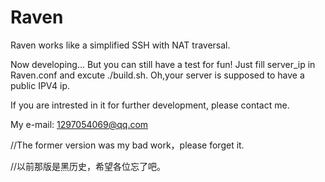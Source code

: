 # Raven
Raven works like a simplified SSH with NAT traversal.

Now developing...
But you can still have a test for fun!
Just fill server_ip in Raven.conf and excute ./build.sh.
Oh,your server is supposed to have a public IPV4 ip.

If you are intrested in it for further development, please contact me.

My e-mail: 1297054069@qq.com


//The former version was my bad work，please forget it.

//以前那版是黑历史，希望各位忘了吧。
